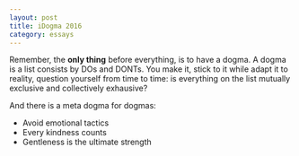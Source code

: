 ```yaml
---
layout: post
title: iDogma 2016
category: essays
---
```


Remember, the **only thing** before everything, is to have a dogma. A dogma is a list consists by DOs and DONTs. You make it, stick to it while adapt it to reality, question yourself from time to time: is everything on the list mutually exclusive and collectively exhausive?

And there is a meta dogma for dogmas:

* Avoid emotional tactics
* Every kindness counts
* Gentleness is the ultimate strength